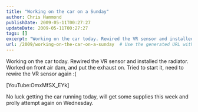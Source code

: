 ```yaml
---
title: "Working on the car on a Sunday"
author: Chris Hammond
publishDate: 2009-05-11T00:27:27
updateDate: 2009-05-11T00:27:27
tags: []
excerpt: "Working on the car today. Rewired the VR sensor and installed the radiator. Worked on front air dam, and put the exhaust on. Tried to start it, need to rewire the VR sensor again :(   Flash Not Installed  No luck getting the car running today, will get some supplies this week and prolly attempt again on Wednesday."
url: /2009/working-on-the-car-on-a-sunday  # Use the generated URL with year
---
```

<p>Working on the car today. Rewired the VR sensor and installed the radiator. Worked on front air dam, and put the exhaust on. Tried to start it, need to rewire the VR sensor again :( </p>  <p>[YouTube:OmxMfSX_EYk]</p>  <p>No luck getting the car running today, will get some supplies this week and prolly attempt again on Wednesday.</p>
